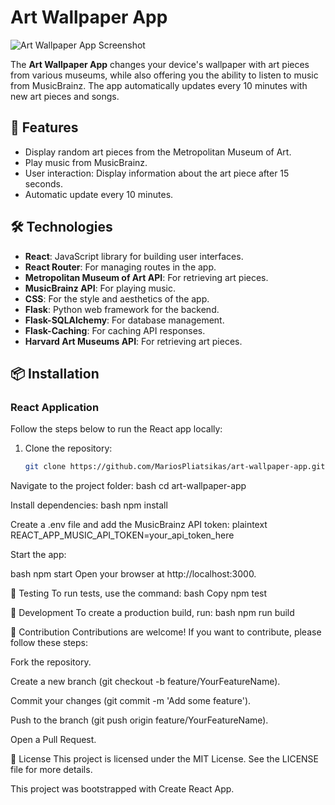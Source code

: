 # Art Wallpaper App

![Art Wallpaper App Screenshot](./public/screenshot.png) <!-- Add image -->

The **Art Wallpaper App** changes your device's wallpaper with art pieces from various museums, while also offering you the ability to listen to music from MusicBrainz. The app automatically updates every 10 minutes with new art pieces and songs.

## 🚀 Features

- Display random art pieces from the Metropolitan Museum of Art.
- Play music from MusicBrainz.
- User interaction: Display information about the art piece after 15 seconds.
- Automatic update every 10 minutes.

## 🛠️ Technologies

- **React**: JavaScript library for building user interfaces.
- **React Router**: For managing routes in the app.
- **Metropolitan Museum of Art API**: For retrieving art pieces.
- **MusicBrainz API**: For playing music.
- **CSS**: For the style and aesthetics of the app.
- **Flask**: Python web framework for the backend.
- **Flask-SQLAlchemy**: For database management.
- **Flask-Caching**: For caching API responses.
- **Harvard Art Museums API**: For retrieving art pieces.

## 📦 Installation

### React Application

Follow the steps below to run the React app locally:

1. Clone the repository:
   ```bash
   git clone https://github.com/MariosPliatsikas/art-wallpaper-app.git
Navigate to the project folder:
bash
cd art-wallpaper-app

Install dependencies:
bash
npm install

Create a .env file and add the MusicBrainz API token:
plaintext
REACT_APP_MUSIC_API_TOKEN=your_api_token_here

Start the app:

bash
npm start
Open your browser at http://localhost:3000.

🧪 Testing
To run tests, use the command:
bash
Copy
npm test

🚀 Development
To create a production build, run:
bash
npm run build

🤝 Contribution
Contributions are welcome! If you want to contribute, please follow these steps:

Fork the repository.

Create a new branch (git checkout -b feature/YourFeatureName).

Commit your changes (git commit -m 'Add some feature').

Push to the branch (git push origin feature/YourFeatureName).

Open a Pull Request.

📄 License
This project is licensed under the MIT License. See the LICENSE file for more details.

This project was bootstrapped with Create React App.

